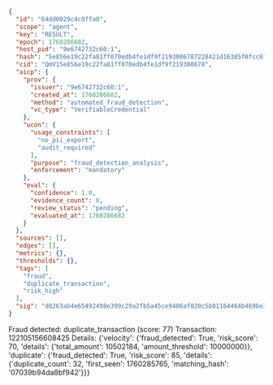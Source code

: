 ```json
{
  "id": "64dd0029c4c9ffa0",
  "scope": "agent",
  "key": "RESULT",
  "epoch": 1760286682,
  "host_pid": "9e6742732c60:1",
  "hash": "5e856e19c22fa81ff070edb4fe1df9f2193006787228421d16385f0fcc6f3d5f",
  "cid": "QmV15e856e19c22fa81ff070edb4fe1df9f219300678",
  "aicp": {
    "prov": {
      "issuer": "9e6742732c60:1",
      "created_at": 1760286682,
      "method": "automated_fraud_detection",
      "vc_type": "VerifiableCredential"
    },
    "ucon": {
      "usage_constraints": [
        "no_pii_export",
        "audit_required"
      ],
      "purpose": "fraud_detection_analysis",
      "enforcement": "mandatory"
    },
    "eval": {
      "confidence": 1.0,
      "evidence_count": 0,
      "review_status": "pending",
      "evaluated_at": 1760286682
    }
  },
  "sources": [],
  "edges": [],
  "metrics": {},
  "thresholds": {},
  "tags": [
    "fraud",
    "duplicate_transaction",
    "risk_high"
  ],
  "sig": "d0263ab4e65492498e399c29a2fb5a45ce9406af020c5b01164464b469be359f"
}
```

Fraud detected: duplicate_transaction (score: 77)
Transaction: 122105156608425
Details: {'velocity': {'fraud_detected': True, 'risk_score': 70, 'details': {'total_amount': 10502184, 'amount_threshold': 10000000}}, 'duplicate': {'fraud_detected': True, 'risk_score': 85, 'details': {'duplicate_count': 32, 'first_seen': 1760285765, 'matching_hash': '07039b94da8bf942'}}}